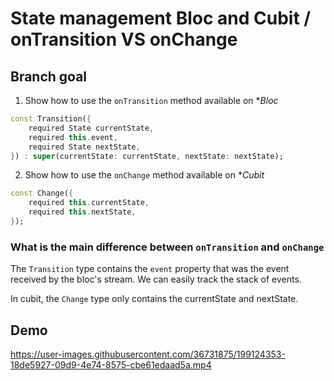 # State management Bloc and Cubit / onTransition VS onChange

## Branch goal

1. Show how to use the `onTransition` method available on **Bloc*

```dart
const Transition({
    required State currentState,
    required this.event,
    required State nextState,
}) : super(currentState: currentState, nextState: nextState);
```

2. Show how to use the `onChange` method available on **Cubit*

```dart
const Change({
    required this.currentState, 
    required this.nextState,
});
```

### What is the main difference between `onTransition` and `onChange`

The `Transition` type contains the `event` property that was the event received by the bloc's stream.
We can easily track the stack of events.

In cubit, the `Change` type only contains the currentState and nextState.

## Demo

https://user-images.githubusercontent.com/36731875/199124353-18de5927-09d9-4e74-8575-cbe61edaad5a.mp4




